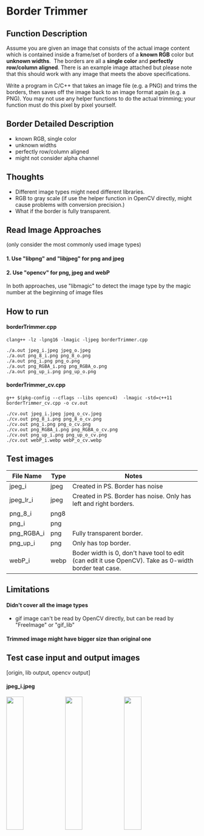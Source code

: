 # Border Trimmer
## Function Description
Assume you are given an image that consists of the actual image content which is contained inside a frame/set of borders of a **known RGB** color but **unknown widths**.  The borders are all a **single color** and **perfectly row/column aligned**. There is an example image attached but please note that this should work with any image that meets the above specifications.

Write a program in C/C++ that takes an image file (e.g. a PNG) and trims the borders, then saves off the image back to an image format again (e.g. a PNG). You may not use any helper functions to do the actual trimming; your function must do this pixel by pixel yourself.

## Border Detailed Description
- known RGB, single color
- unknown widths
- perfectly row/column aligned
- might not consider alpha channel

## Thoughts
- Different image types might need different libraries.
- RGB to gray scale (if use the helper function in OpenCV directly, might cause problems with conversion precision.)
- What if the border is fully transparent.

## Read Image Approaches
(only consider the most commonly used image types)
#### 1. Use "libpng" and "libjpeg" for png and jpeg
#### 2. Use "opencv" for png, jpeg and webP
In both approaches, use "libmagic" to detect the image type by the magic number at the beginning of image files

## How to run
#### borderTrimmer.cpp
```
clang++ -lz -lpng16 -lmagic -ljpeg borderTrimmer.cpp

./a.out jpeg_i.jpeg jpeg_o.jpeg
./a.out png_8_i.png png_8_o.png
./a.out png_i.png png_o.png
./a.out png_RGBA_i.png png_RGBA_o.png
./a.out png_up_i.png png_up_o.png
```
#### borderTrimmer_cv.cpp
```
g++ $(pkg-config --cflags --libs opencv4)  -lmagic -std=c++11 borderTrimmer_cv.cpp -o cv.out

./cv.out jpeg_i.jpeg jpeg_o_cv.jpeg
./cv.out png_8_i.png png_8_o_cv.png
./cv.out png_i.png png_o_cv.png
./cv.out png_RGBA_i.png png_RGBA_o_cv.png
./cv.out png_up_i.png png_up_o_cv.png
./cv.out webP_i.webp webP_o_cv.webp
```

## Test images
| File Name | Type | Notes |
| ------ | ------ | ------ |
| jpeg_i | jpeg |Created in PS. Border has noise|
| jpeg_lr_i | jpeg |Created in PS. Border has noise. Only has left and right borders.|
| png_8_i | png8 ||
| png_i | png ||
| png_RGBA_i | png |Fully transparent border.|
| png_up_i | png |Only has top border.|
|webP_i|webp|Boder width is 0, don't have tool to edit (can edit it use OpenCV). Take as 0-width border teat case.|

## Limitations
#### Didn't cover all the image types
- gif image can't be read by OpenCV directly, but can be read by "FreeImage" or "gif_lib"
#### Trimmed image might have bigger size than original one

## Test case input and output images
[origin, lib output, opencv output]
#### jpeg_i.jpeg
<img src="https://backto1995.com/temp_img/jpeg_i.jpeg" width="30%"/>
<img src="https://backto1995.com/temp_img/jpeg_o.jpeg" width="30%"/>
<img src="https://backto1995.com/temp_img/jpeg_o_cv.jpeg" width="30%"/>
